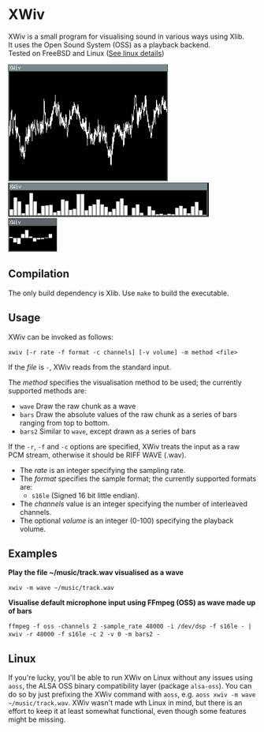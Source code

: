 # XWiv
XWiv is a small program for visualising sound in various ways
using Xlib.  
It uses the Open Sound System (OSS) as a playback backend.  
Tested on FreeBSD and Linux ([See linux details](#linux))

![Example screenshot 2](screenshot2.png)
![Example screenshot 3](screenshot3.png)
![Example screenshot 1](screenshot1.png)

## Compilation
The only build dependency is Xlib.
Use `make` to build the executable.

## Usage
XWiv can be invoked as follows:
```
xwiv [-r rate -f format -c channels] [-v volume] -m method <file>
```
If the *file* is `-`, XWiv reads from the standard input.

The *method* specifies the visualisation method to be used; the
currently supported methods are:
  * `wave` Draw the raw chunk as a wave
  * `bars` Draw the absolute values of the raw chunk as a series of bars
           ranging from top to bottom.
  * `bars2` Similar to `wave`, except drawn as a series of bars

If the `-r`, `-f` and `-c` options are specified, XWiv treats the
input as a raw PCM stream, otherwise it should be RIFF WAVE (.wav).
* The *rate* is an integer specifying the sampling rate.
* The *format* specifies the sample format; the currently supported
  formats are:
  * `s16le` (Signed 16 bit little endian).
* The *channels* value is an integer specifying the number of interleaved
  channels.
* The optional *volume* is an integer (0-100) specifying the playback volume.

## Examples
**Play the file ~/music/track.wav visualised as a wave**
```
xwiv -m wave ~/music/track.wav
```
**Visualise default microphone input using FFmpeg (OSS) as wave made up of bars**
```
ffmpeg -f oss -channels 2 -sample_rate 48000 -i /dev/dsp -f s16le - | xwiv -r 48000 -f s16le -c 2 -v 0 -m bars2 -
```

## Linux
If you're lucky, you'll be able to run XWiv on Linux without any issues using `aoss`, 
the ALSA OSS binary compatibility layer (package `alsa-oss`). You can do so
by just prefixing the XWiv command with `aoss`, e.g. `aoss xwiv -m wave ~/music/track.wav`.
XWiv wasn't made wth Linux in mind, but there is an effort to keep it at least somewhat 
functional, even though some features might be missing.
